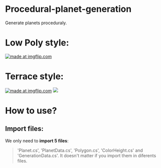 # Procedural-planet-generation
Generate planets proceduraly.
# Low Poly style:
<a href="https://imgflip.com/gif/2crlvi"><img src="https://i.imgflip.com/2crlvi.gif" title="made at imgflip.com"/></a>

# Terrace style:
<a href="https://imgflip.com/gif/2crlff"><img src="https://i.imgflip.com/2crlff.gif" title="made at imgflip.com"/></a>
![](https://i.gyazo.com/e15d76e0091e84ada206e3a14787739b.gif)


# How to use?
## Import files:
We only need to **import 5 files**: 
> 'Planet.cs', 'PlanetData.cs', 'Polygon.cs', 'ColorHeight.cs' and 'GenerationData.cs'.
 It doesn't matter if you import them in diferents files.



